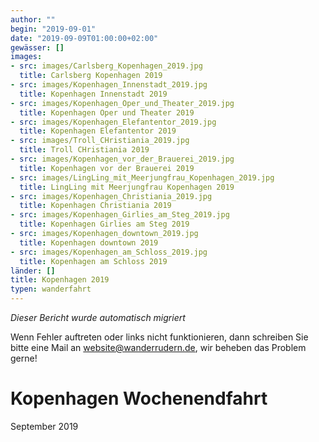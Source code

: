 ```yaml
---
author: ""
begin: "2019-09-01"
date: "2019-09-09T01:00:00+02:00"
gewässer: []
images:
- src: images/Carlsberg_Kopenhagen_2019.jpg
  title: Carlsberg Kopenhagen 2019
- src: images/Kopenhagen_Innenstadt_2019.jpg
  title: Kopenhagen Innenstadt 2019
- src: images/Kopenhagen_Oper_und_Theater_2019.jpg
  title: Kopenhagen Oper und Theater 2019
- src: images/Kopenhagen_Elefantentor_2019.jpg
  title: Kopenhagen Elefantentor 2019
- src: images/Troll_CHristiania_2019.jpg
  title: Troll CHristiania 2019
- src: images/Kopenhagen_vor_der_Brauerei_2019.jpg
  title: Kopenhagen vor der Brauerei 2019
- src: images/LingLing_mit_Meerjungfrau_Kopenhagen_2019.jpg
  title: LingLing mit Meerjungfrau Kopenhagen 2019
- src: images/Kopenhagen_Christiania_2019.jpg
  title: Kopenhagen Christiania 2019
- src: images/Kopenhagen_Girlies_am_Steg_2019.jpg
  title: Kopenhagen Girlies am Steg 2019
- src: images/Kopenhagen_downtown_2019.jpg
  title: Kopenhagen downtown 2019
- src: images/Kopenhagen_am_Schloss_2019.jpg
  title: Kopenhagen am Schloss 2019
länder: []
title: Kopenhagen 2019
typen: wanderfahrt
---
```



*Dieser Bericht wurde automatisch migriert*

Wenn Fehler auftreten oder links nicht funktionieren, dann schreiben Sie bitte eine Mail an website@wanderrudern.de, wir beheben das Problem gerne!



# Kopenhagen Wochenendfahrt


September 2019
